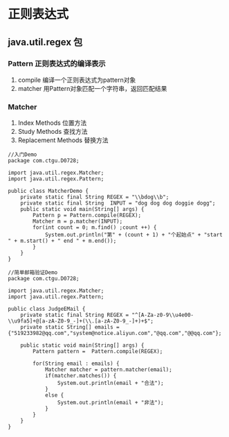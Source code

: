 # 正则表达式
## java.util.regex 包
### Pattern 正则表达式的编译表示
1. compile 编译一个正则表达式为pattern对象
2. matcher 用Pattern对象匹配一个字符串，返回匹配结果
### Matcher 
1. Index Methods 位置方法
2. Study Methods 查找方法
3. Replacement Methods 替换方法
```
//入门Demo
package com.ctgu.D0728;

import java.util.regex.Matcher;
import java.util.regex.Pattern;

public class MatcherDemo {
	private static final String REGEX = "\\bdog\\b";
	private static final String  INPUT = "dog dog dog doggie dogg";
	public static void main(String[] args) {
		Pattern p = Pattern.compile(REGEX);
		Matcher m = p.matcher(INPUT);
		for(int count = 0; m.find() ;count ++) {
			System.out.println("第" + (count + 1) + "个起始点" + "start " + m.start() + " end " + m.end());
		}
	}
}
```

```
//简单邮箱验证Demo
package com.ctgu.D0728;

import java.util.regex.Matcher;
import java.util.regex.Pattern;

public class JudgeEMail {
	private static final String REGEX = "^[A-Za-z0-9\\u4e00-\\u9fa5]+@[a-zA-Z0-9_-]+(\\.[a-zA-Z0-9_-]+)+$";
	private static String[] emails = {"519233982@qq.com","system@notice.aliyun.com","@qq.com","@@qq.com"};
	
	public static void main(String[] args) {
		Pattern pattern =  Pattern.compile(REGEX);
		
		for(String email : emails) {
			Matcher matcher = pattern.matcher(email);
			if(matcher.matches()) {
				System.out.println(email + "合法");
			}
			else {
				System.out.println(email + "非法");
			}
		}
	}
}

```
